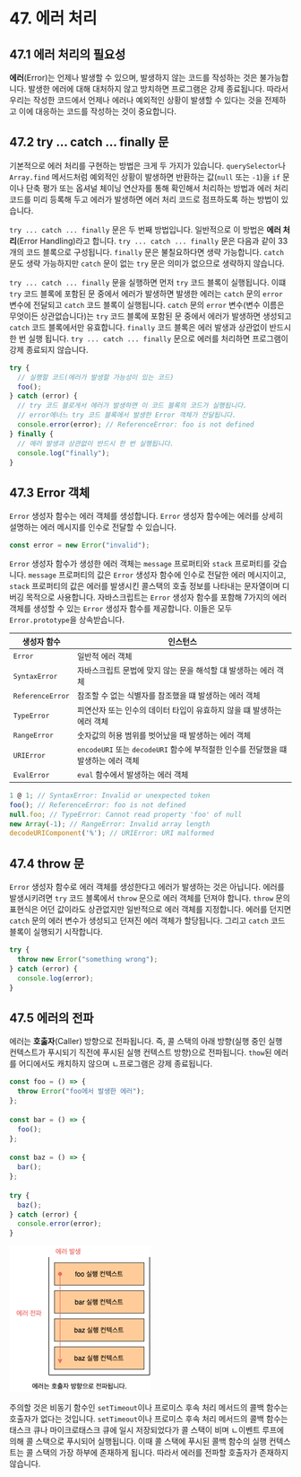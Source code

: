 # 47. 에러 처리

## 47.1 에러 처리의 필요성

**에러**(Error)는 언제나 발생할 수 있으며, 발생하지 않는 코드를 작성하는 것은 불가능합니다. 발생한 에러에 대해 대처하지 않고 방치하면 프로그램은 강제 종료됩니다. 따라서 우리는 작성한 코드에서 언제나 에러나 예외적인 상황이 발생할 수 있다는 것을 전제하고 이에 대응하는 코드를 작성하는 것이 중요합니다.

## 47.2 try ... catch ... finally 문

기본적으로 에러 처리를 구현하는 방법은 크게 두 가지가 있습니다. `querySelector`나 `Array.find` 메서드처럼 예외적인 상황이 발생하면 반환하는 값(`null` 또는 `-1`)을 `if` 문이나 단축 평가 또는 옵셔널 체이닝 연산자를 통해 확인해서 처리하는 방법과 에러 처리 코드를 미리 등록해 두고 에러가 발생하면 에러 처리 코드로 점프하도록 하는 방법이 있습니다.

`try ... catch ... finally` 문은 두 번째 방법입니다. 일반적으로 이 방법은 **에러 처리**(Error Handling)라고 합니다. `try ... catch ... finally` 문은 다음과 같이 33개의 코드 블록으로 구성됩니다. `finally` 문은 불칠요하다면 생략 가능합니다. `catch` 문도 생략 가능하지만 `catch` 문이 없는 `try` 문은 의미가 없으므로 생략하지 않습니다.

`try ... catch ... finally` 문을 실행하면 먼저 `try` 코드 블록이 실행됩니다. 이떄 `try` 코드 블록에 포함된 문 중에서 에러가 발생하면 발생한 에러는 `catch` 문의 `error` 변수에 전달되고 `catch` 코드 블록이 실행됩니다. `catch` 문의 `error` 변수(변수 이름은 무엇이든 상관없습니다)는 `try` 코드 블록에 포함된 문 중에서 에러가 발생하면 생성되고 `catch` 코드 블록에서만 유효합니다. `finally` 코드 블록은 에러 발생과 상관없이 반드시 한 번 실행 됩니다. `try ... catch ... finally` 문으로 에러를 처리하면 프로그램이 강제 종료되지 않습니다.

```javascript
try {
  // 실행할 코드(에러가 발생할 가능성이 있는 코드)
  foo();
} catch (error) {
  // try 코드 블로게서 에러가 발생하면 이 코드 블록의 코드가 실행됩니다.
  // error에너느 try 코드 블록에서 발생한 Error 객체가 전달됩니다.
  console.error(error); // ReferenceError: foo is not defined
} finally {
  // 에러 발생과 상관없이 반드시 한 번 실행됩니다.
  console.log("finally");
}
```

## 47.3 Error 객체

`Error` 생성자 함수는 에러 객체를 생성합니다. `Error` 생성자 함수에는 에러를 상세히 설명하는 에러 메시지를 인수로 전달할 수 있습니다.

```javascript
const error = new Error("invalid");
```

`Error` 생성자 함수가 생성한 에러 객체는 `message` 프로퍼티와 `stack` 프로퍼티를 갖습니다. `message` 프로퍼티의 값은 `Error` 생성자 함수에 인수로 전달한 에러 메시지이고, `stack` 프로퍼티의 값은 에러를 발생시킨 콜스택의 호출 정보를 나타내는 문자열이며 디버깅 목적으로 사용합니다. 자바스크립트는 `Error` 생성자 함수를 포함해 7가지의 에러 객체를 생성할 수 있는 `Error` 생성자 함수를 제공합니다.
이들은 모두 `Error.prototype`을 상속받습니다.

| 생성자 함수      | 인스턴스                                                                           |
| ---------------- | ---------------------------------------------------------------------------------- |
| `Error`          | 일반적 에러 객체                                                                   |
| `SyntaxError`    | 자바스크립트 문법에 맞지 않는 문을 해석할 댸 발생하는 에러 객체                    |
| `ReferenceError` | 참조할 수 없는 식별자를 참조했을 떄 발생하는 에러 객체                             |
| `TypeError`      | 피연산자 또는 인수의 데이터 타입이 유효하지 않을 떄 발생하는 에러 객체             |
| `RangeError`     | 숫자값의 허용 범위를 벗어났을 때 발생하는 에러 객체                                |
| `URIError`       | `encodeURI` 또는 `decodeURI` 함수에 부적절한 인수를 전달했을 떄 발생하는 에러 객체 |
| `EvalError`      | `eval` 함수에서 발생하는 에러 객체                                                 |

```javascript
1 @ 1; // SyntaxError: Invalid or unexpected token
foo(); // ReferenceError: foo is not defined
null.foo; // TypeError: Cannot read property 'foo' of null
new Array(-1); // RangeError: Invalid array length
decodeURIComponent('%'); // URIError: URI malformed
```

## 47.4 throw 문

`Error` 생성자 함수로 에러 객체를 생성한다고 에러가 발생하는 것은 아닙니다. 에러를 발생시키려면 `try` 코드 블록에서 `throw` 문으로 에러 객체를 던져야 합니다. `throw` 문의 표현식은 어던 값이라도 상관없지만 일반적으로 에러 객체를 지정합니다. 에러를 던지면 `catch` 문의 에러 변수가 생성되고 던져진 에러 객체가 할당됩니다. 그리고 `catch` 코드 블록이 실행되기 시작합니다.

```javascript
try {
  throw new Error("something wrong");
} catch (error) {
  console.log(error);
}
```

## 47.5 에러의 전파

에러는 **호춣자**(Caller) 방향으로 전파됩니다. 즉, 콜 스택의 아래 방향(실행 중인 실행 컨텍스트가 푸시되기 직전에 푸시된 실행 컨텍스트 방향)으로 전파됩니다. `thow`된 에러를 어디에서도 캐치하지 않으며 ㄴ프로그램은 강제 종료됩니다.

```javascript
const foo = () => {
  throw Error("foo에서 발생한 에러");
};

const bar = () => {
  foo();
};

const baz = () => {
  bar();
};

try {
  baz();
} catch (error) {
  console.error(error);
}
```

![에러는 호출자 방향으로 전파됩니다](../_images/javascript4701.png)

주의할 것은 비동기 함수인 `setTimeout`이나 프로미스 후속 처리 메서드의 콜백 함수는 호출자가 없다는 것입니다. `setTimeout`이나 프로미스 후속 처리 메서드의 콜백 함수는 태스크 큐나 마이크로태스크 큐에 일시 저장되었다가 콜 스택이 비며 ㄴ이벤트 루프에 의해 콜 스택으로 푸시되어 실행됩니다. 이때 콜 스택에 푸시된 콜백 함수의 실행 컨텍스트는 콜 스택의 가장 하부에 존재하게 됩니다. 따라서 에러를 전파할 호출자가 존재하지 않습니다.
